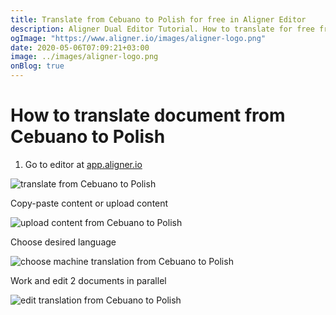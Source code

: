 ```yaml
---
title: Translate from Cebuano to Polish for free in Aligner Editor
description: Aligner Dual Editor Tutorial. How to translate for free from Cebuano to Polish. Aligner is multilingual document management platform. 
ogImage: "https://www.aligner.io/images/aligner-logo.png"
date: 2020-05-06T07:09:21+03:00
image: ../images/aligner-logo.png
onBlog: true
---
```


# How to translate document from Cebuano to Polish

1. Go to editor at [app.aligner.io](https://app.aligner.io "Aligner App web page")

![translate from Cebuano to Polish](../aligner-blank-editor.png "translate from Cebuano to Polish")

Copy-paste content or upload content

![upload content from Cebuano to Polish](../aligner-uploaded-document.png "upload content from Cebuano to Polish")

Choose desired language

![choose machine translation from Cebuano to Polish](../aligner-language-dropdown.png "choose machine translation from Cebuano to Polish")

Work and edit 2 documents in parallel

![edit translation from Cebuano to Polish](../aligner-double-sitded-editor.png "edit translation from Cebuano to Polish")

